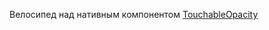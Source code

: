 Велосипед над нативным компонентом [TouchableOpacity](https://reactnative.dev/docs/touchableopacity)
